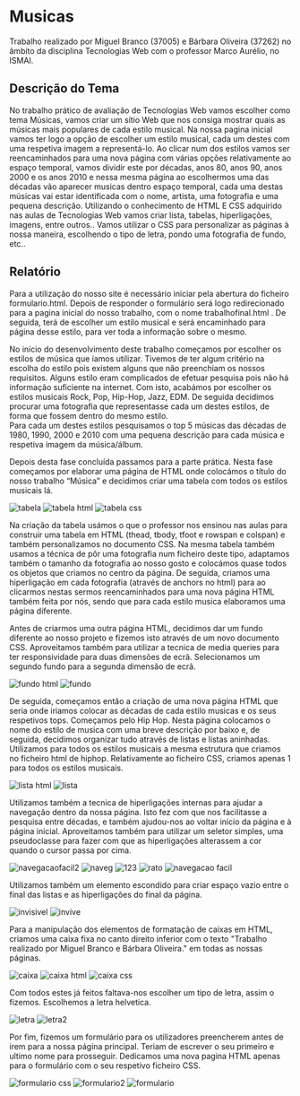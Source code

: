 # Musicas
Trabalho realizado por Miguel Branco (37005) e Bárbara Oliveira (37262) no âmbito da disciplina Tecnologias Web com o professor Marco Aurélio, no ISMAI.

##  Descrição do Tema
No trabalho prático de avaliação de Tecnologias Web vamos escolher como tema Músicas, vamos criar um sítio Web que nos consiga mostrar quais as músicas mais populares de cada estilo musical.
Na nossa pagina inicial vamos ter logo a opção de escolher um estilo musical, cada um destes com uma respetiva imagem a representá-lo. Ao clicar num dos estilos vamos ser reencaminhados para uma nova página com várias opções relativamente ao espaço temporal, vamos dividir este por décadas, anos 80, anos 90, anos 2000 e os anos 2010 e nessa mesma página ao escolhermos uma das décadas vão aparecer musicas dentro espaço temporal, cada uma destas músicas vai estar identificada com o nome, artista, uma fotografia e uma pequena descrição. 
Utilizando o conhecimento de HTML E CSS adquirido nas aulas de Tecnologias Web vamos criar lista, tabelas, hiperligações, imagens, entre outros.. Vamos utilizar o CSS para personalizar as páginas à nossa maneira, escolhendo o tipo de letra, pondo uma fotografia de fundo, etc..

## Relatório
Para a utilização do nosso site é necessário iniciar pela abertura do ficheiro formulario.html. Depois de responder o formulário será logo redirecionado para a pagina inicial do nosso trabalho, com o nome trabalhofinal.html . De seguida, terá de escolher um estilo musical e será encaminhado para página desse estilo, para ver toda a informação sobre o mesmo.

No início do desenvolvimento deste trabalho começamos por escolher os estilos de música que íamos utilizar. Tivemos de ter algum critério na escolha do estilo pois existem alguns que não preenchiam os nossos requisitos. Alguns estilo eram complicados de efetuar pesquisa pois não há informação suficiente na internet. 
Com isto, acabámos por escolher os estilos musicais Rock, Pop, Hip-Hop, Jazz, EDM.  De seguida decidimos procurar uma fotografia que representasse cada um destes estilos, de forma que fossem dentro do mesmo estilo.  
Para cada um destes estilos pesquisamos o top 5 músicas das décadas de 1980, 1990, 2000 e 2010 com uma pequena descrição para cada música e respetiva imagem da música/álbum.  

Depois desta fase concluída passamos para a parte prática. Nesta fase começamos por elaborar uma página de HTML onde colocámos o título do nosso trabalho “Música” e decidimos criar uma tabela com todos os estilos musicais lá.

![tabela](https://user-images.githubusercontent.com/75800165/104529756-5de2cc80-5602-11eb-92fb-0520c1fd87c0.PNG)
![tabela html](https://user-images.githubusercontent.com/75800165/104529761-5fac9000-5602-11eb-98ed-f5fdc57a9220.PNG)
![tabela css](https://user-images.githubusercontent.com/75800165/104530729-88358980-5604-11eb-938f-a2369b5aabaf.PNG)

 Na criação da tabela usámos o que o professor nos ensinou nas aulas para construir uma tabela em HTML (thead, tbody, tfoot e rowspan e colspan) e também personalizamos no documento CSS. Na mesma tabela também usamos a técnica de pôr uma fotografia num ficheiro deste tipo, adaptamos também o tamanho da fotografia ao nosso gosto e colocámos quase todos os objetos que criamos no centro da página. De seguida, criamos uma hiperligação em cada fotografia (através de anchors no html) para ao clicarmos nestas  sermos reencaminhados para uma nova página HTML também feita por nós, sendo que para cada estilo musica elaboramos uma página diferente.

Antes de criarmos uma outra página HTML, decidimos dar um fundo diferente ao nosso projeto e fizemos isto através de um novo documento CSS. Aproveitamos também para utilizar a tecnica de media queries para ter responsividade para duas dimensões de ecrã. Selecionamos um segundo fundo para a segunda dimensão de ecrã. 

![fundo html](https://user-images.githubusercontent.com/75800165/104529864-971b3c80-5602-11eb-9083-dc319eeeaa2e.PNG)
![fundo](https://user-images.githubusercontent.com/75800165/104529869-984c6980-5602-11eb-9d31-acd7e2044e67.PNG)

De seguida, começamos então a criação de uma nova página HTML que seria onde iriamos colocar as décadas de cada estilo musicas e os seus respetivos tops. Começamos pelo Hip Hop.
Nesta página colocamos o nome do estilo de musica com uma breve descrição por baixo e, de seguida, decidimos organizar tudo através de listas e listas aninhadas.
Utilizamos para todos os estilos musicais a mesma estrutura que criamos no ficheiro html de hiphop. Relativamente ao ficheiro CSS, criamos apenas 1 para todos os estilos musicais.

![lista html](https://user-images.githubusercontent.com/75800165/104530132-3b04e800-5603-11eb-8983-b40d28d478c7.PNG)
![lista](https://user-images.githubusercontent.com/75800165/104530137-3d674200-5603-11eb-88c4-c2afa9f0348b.PNG)

Utilizamos também a tecnica de hiperligações internas para ajudar a navegação dentro da nossa página. Isto fez com que nos facilitasse a pesquisa entre décadas, e também ajudou-nos ao voltar início da página e à página inicial. Aproveitamos também para utilizar um seletor simples, uma pseudoclasse para fazer com que as hiperligações alterassem a cor quando o cursor passa por cima. 

![navegacaofacil2](https://user-images.githubusercontent.com/75800165/104531458-1c542080-5606-11eb-9503-197ec87f33c7.PNG)
![naveg](https://user-images.githubusercontent.com/75800165/104531459-1cecb700-5606-11eb-9d2e-52f72300fc21.PNG)
![123](https://user-images.githubusercontent.com/75800165/104531460-1d854d80-5606-11eb-8a67-9b968330ab47.PNG)
![rato](https://user-images.githubusercontent.com/75800165/104531462-1d854d80-5606-11eb-9ed9-3a4bb99ce9f4.PNG)
![navegacao facil](https://user-images.githubusercontent.com/75800165/104531463-1e1de400-5606-11eb-9599-aa7afab9572e.PNG)
 
 Utilizamos também um elemento escondido para criar espaço vazio entre o final das listas e as hiperligações do final da página.
 
 
 ![invisivel](https://user-images.githubusercontent.com/75800165/104532080-5a9e0f80-5607-11eb-906e-fb0eb5ff7c8e.PNG)
![invive](https://user-images.githubusercontent.com/75800165/104532082-5b36a600-5607-11eb-88e6-1988d3c166dd.PNG)

Para a manipulação dos elementos de formatação de caixas em HTML, criamos uma caixa fixa no canto direito inferior com o texto "Trabalho realizado por Miguel Branco e Bárbara Oliveira." em todas as nossas páginas.

![caixa](https://user-images.githubusercontent.com/75800165/104532930-4b1fc600-5609-11eb-8947-52b9c8f82b1c.PNG)
![caixa html](https://user-images.githubusercontent.com/75800165/104532933-4bb85c80-5609-11eb-95cc-9a90bc1ffb92.PNG)
![caixa css](https://user-images.githubusercontent.com/75800165/104532935-4bb85c80-5609-11eb-91f9-0cb8397ba688.PNG)

Com todos estes já feitos faltava-nos escolher um tipo de letra, assim o fizemos. Escolhemos a letra helvetica.


![letra](https://user-images.githubusercontent.com/75800165/104533421-44458300-560a-11eb-9143-87c57df5c55f.PNG)
![letra2](https://user-images.githubusercontent.com/75800165/104533423-44de1980-560a-11eb-9013-8dedf97b0479.PNG)


Por fim,  fizemos um formulário para os utilizadores preencherem antes de irem para a nossa página principal. Teriam de escrever o seu primeiro e ultimo nome para prosseguir. Dedicamos uma nova pagina HTML apenas para o formulário com o seu respetivo ficheiro CSS.

![formulario css](https://user-images.githubusercontent.com/75800165/104533961-452ae480-560b-11eb-9653-168f87cdb249.PNG)
![formulario2](https://user-images.githubusercontent.com/75800165/104533963-45c37b00-560b-11eb-8ade-30d674c5c3ec.PNG)
![formulario](https://user-images.githubusercontent.com/75800165/104533964-465c1180-560b-11eb-9691-e07d03ff0291.PNG)












